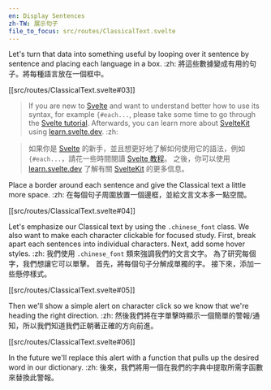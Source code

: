 ```yaml
---
en: Display Sentences
zh-TW: 展示句子
file_to_focus: src/routes/ClassicalText.svelte
---
```


Let's turn that data into something useful by looping over it sentence by sentence and placing each language in a box. :zh: 將這些數據變成有用的句子。將每種語言放在一個框中。

[[src/routes/ClassicalText.svelte#03]]

> If you are new to [Svelte](https://svelte.dev/) and want to understand better how to use its syntax, for example `{#each...`, please take some time to go through the [Svelte tutorial](https://svelte.dev/tutorial/basics). Afterwards, you can learn more about [SvelteKit](https://kit.svelte.dev/) using [learn.svelte.dev](https://learn.svelte.dev/). :zh:

> 如果你是 [Svelte](https://svelte.dev/) 的新手，並且想更好地了解如何使用它的語法，例如`{#each...`，請花一些時間閱讀 [Svelte 教程](https://svelte.dev/tutorial/basics)。 之後，你可以使用 [learn.svelte.dev](https://learn.svelte.dev/) 了解有關 [SvelteKit](https://kit.svelte.dev/) 的更多信息。

Place a border around each sentence and give the Classical text a little more space. :zh: 在每個句子周圍放置一個邊框，並給文言文本多一點空間。

[[src/routes/ClassicalText.svelte#04]]

Let's emphasize our Classical text by using the `.chinese_font` class. We also want to make each character clickable for focused study. First, break apart each sentences into individual characters. Next, add some hover styles. :zh: 我們使用 `.chinese_font` 類來強調我們的文言文字。 為了研究每個字，我們想讓它可以單擊。 首先，將每個句子分解成單獨的字。 接下來，添加一些懸停樣式。

[[src/routes/ClassicalText.svelte#05]]

Then we'll show a simple alert on character click so we know that we're heading the right direction. :zh: 然後我們將在字單擊時顯示一個簡單的警報/通知，所以我們知道我們正朝著正確的方向前進。

[[src/routes/ClassicalText.svelte#06]]

In the future we'll replace this alert with a function that pulls up the desired word in our dictionary. :zh: 後來，我們將用一個在我們的字典中提取所需字函數來替換此警報。